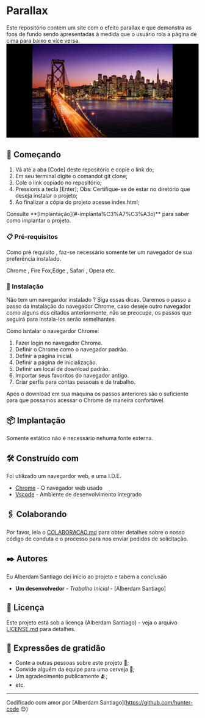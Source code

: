 # Parallax

Este repositório contém um site com o efeito parallax e que demonstra as foos de fundo sendo apresentadas à medida que o usuário rola a página de cima para baixo e vice versa.
<img src="src/images/Screenshot_01.jpg" alt="Cidade luminosa"/>
## 🚀 Começando
<ol>
<li> Vá até a aba [Code] deste repositório e copie o link do; </li>
<li> Em seu terminal digite o comandot git clone;</li>
<li> Cole o link copiado no repositório;</li>
<li> Pressions a tecla [Enter];
Obs: Certifique-se de estar no diretório que deseja instalar o projeto;</li>
<li>Ao finalizar a cópia do projeto acesse index.html;</li>
</ol>
Consulte **[Implantação](#-implanta%C3%A7%C3%A3o)** para saber como implantar o projeto.

### 📋 Pré-requisitos

Como pré requisito , faz-se necessário somente ter um navegador de sua preferência instalado.

Chrome , Fire Fox,Edge , Safari , Opera etc.

### 🔧 Instalação

Não tem um navegardor instalado ? Siga essas dicas. Daremos o passo a passo da instalação do navegador Chrome, caso deseje outro navegador como alguns dos citados anteriormente, não se preocupe, os passos que seguirá para instala-los serão semelhantes.

Como isntalar o navegardor Chrome:
<ol>
<li>Fazer login no navegador Chrome.</li>
<li>Definir o Chrome como o navegador padrão.</li>
<li>Definir a página inicial.</li>
 <li>Definir a página de inicialização.</li>
<li>Definir um local de download padrão.</li>
 <li>Importar seus favoritos do navegador antigo.</li>
<li>Criar perfis para contas pessoais e de trabalho.</li> 
</ol>
Após o download em sua máquina os passos anteriores são o suficiente para que possamos acessar o Chrome de maneira confortável.

## 📦 Implantação

Somente estático não é necessário nehuma fonte externa.

## 🛠️ Construído com

Foi utilizado um navegardor web, e uma I.D.E.

* [Chrome](https://www.google.com/chrome/) - O navegador web usado
* [Vscode](https://code.visualstudio.com/download) - Ambiente de desenvolvimento integrado   

## 🖇️ Colaborando

Por favor, leia o [COLABORACAO.md](https://gist.github.com/usuario/linkParaInfoSobreContribuicoes) para obter detalhes sobre o nosso código de conduta e o processo para nos enviar pedidos de solicitação.

## ✒️ Autores

Eu Alberdam Santiago dei inicio ao projeto e tabém a conclusão

* **Um desenvolvedor** - *Trabalho Inicial* - [Alberdam Santiago]

## 📄 Licença

Este projeto está sob a licença (Alberdam Santiago) - veja o arquivo [LICENSE.md](https://github.com/usuario/projeto/licenca) para detalhes.

## 🎁 Expressões de gratidão

* Conte a outras pessoas sobre este projeto 📢;
* Convide alguém da equipe para uma cerveja 🍺;
* Um agradecimento publicamente 🫂;
* etc.


---
Codificado com amor por [Alberdam Santiago](https://github.com/hunter-code 😊)